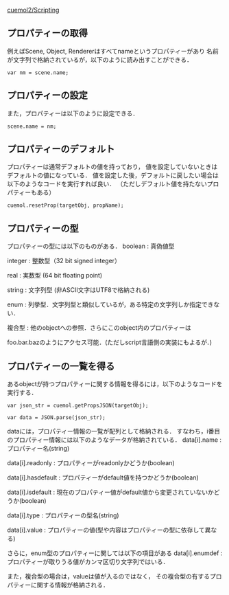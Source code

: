 [cuemol2/Scripting](../../../cuemol2/Scripting)
## プロパティーの取得
例えばScene, Object, Rendererはすべてnameというプロパティーがあり
名前が文字列で格納されているが，以下のように読み出すことができる．
```
var nm = scene.name;
```

## プロパティーの設定
また，プロパティーは以下のように設定できる．
```
scene.name = nm;
```

## プロパティーのデフォルト
プロパティーは通常デフォルトの値を持っており，
値を設定していないときはデフォルトの値になっている．
値を設定した後，デフォルトに戻したい場合は以下のようなコードを実行すれば良い．
（ただしデフォルト値を持たないプロパティーもある）
```
cuemol.resetProp(targetObj, propName);
```



## プロパティーの型
プロパティーの型には以下のものがある．
boolean
:   真偽値型

integer
:   整数型（32 bit signed integer）

real
:   実数型 (64 bit floating point)

string
:   文字列型 (非ASCII文字はUTF8で格納される)

enum
:   列挙型．文字列型と類似しているが，ある特定の文字列しか指定できない．

複合型
:   他のobjectへの参照．さらにこのobject内のプロパティーは

foo.bar.bazのようにアクセス可能．(ただしscript言語側の実装にもよるが．)

## プロパティーの一覧を得る
あるobjectが持つプロパティーに関する情報を得るには，以下のようなコードを実行する．

```
var json_str = cuemol.getPropsJSON(targetObj);
```
```
var data = JSON.parse(json_str);
```

dataには，プロパティー情報の一覧が配列として格納される．
すなわち，i番目のプロパティー情報には以下のようなデータが格納されている．
data[i].name
:   プロパティー名(string)

data[i].readonly
:   プロパティーがreadonlyかどうか(boolean)

data[i].hasdefault
:   プロパティーがdefault値を持つかどうか(boolean)

data[i].isdefault
:   現在のプロパティー値がdefault値から変更されていないかどうか(boolean)

data[i].type
:   プロパティーの型名(string)

data[i].value
:   プロパティーの値(型や内容はプロパティーの型に依存して異なる)


さらに，enum型のプロパティーに関しては以下の項目がある
data[i].enumdef
:   プロパティーが取りうる値がカンマ区切り文字列ではいる．


また，複合型の場合は，valueは値が入るのではなく，
その複合型の有するプロパティーに関する情報が格納される．
